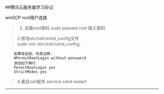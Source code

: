 
##腾讯云服务器学习杂记   

winSCP root用户连接   

> 1. 设置root密码
>  sudo passwd root
> 输入密码

> 2.修改etc/ssh/sshd_config文件  
> sudo vim /etc/ssh/sshd_config;
```
    如果有这段，将其注释：
    #PermitRootLogin without-password
    添加如下两行
    PermitRootLogin yes
    StrictModes yes  
```
> 4.重启ssh服务
> service sshd restart
-----

